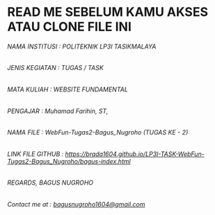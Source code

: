 # __READ ME SEBELUM KAMU AKSES ATAU CLONE FILE INI__
###### NAMA INSTITUSI 	: POLITEKNIK LP3I TASIKMALAYA
###### JENIS KEGIATAN 	: TUGAS / TASK
###### MATA KULIAH    	: WEBSITE FUNDAMENTAL
###### PENGAJAR       	: Muhamad Farihin, ST, 
###### NAMA FILE      	: WebFun-Tugas2-Bagus_Nugroho (TUGAS KE - 2)
###### LINK FILE GITHUB : https://brada1604.github.io/LP3I-TASK-WebFun-Tugas2-Bagus_Nugroho/bagus-index.html


###### REGARDS, BAGUS NUGROHO
###### Contact me at : bagusnugroho1604@gmail.com
